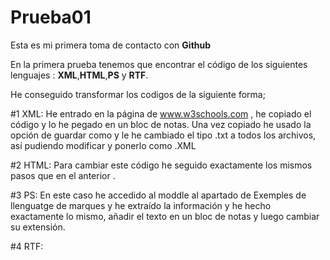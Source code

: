 # Prueba01
Esta es mi primera toma de contacto con **Github**

En la primera prueba tenemos que encontrar el código de los siguientes lenguajes : **XML**,**HTML**,**PS** y **RTF**.

He conseguido transformar los codigos de la siguiente forma;

#1 XML: He entrado en la página de www.w3schools.com , he copiado el código y lo he pegado en un bloc de notas. Una vez copiado he usado la opción de guardar como y le he cambiado el tipo .txt a todos los archivos, así pudiendo modificar y ponerlo como .XML

#2 HTML: Para cambiar este código he seguido exactamente los mismos pasos que en el anterior .

#3 PS: En este caso he accedido al moddle al apartado de Exemples de llenguatge de marques y he extraído la información y he hecho exactamente lo mismo, añadir el texto en un bloc de notas y luego cambiar su extensión.

#4 RTF: 
